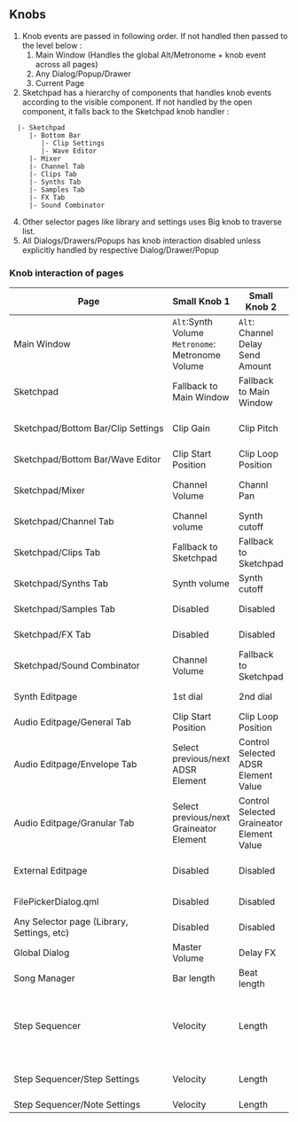 ## Knobs


1. Knob events are passed in following order. If not handled then passed to the level below :
    1. Main Window (Handles the global Alt/Metronome + knob event across all pages)
    2. Any Dialog/Popup/Drawer
    3. Current Page
2. Sketchpad has a hierarchy of components that handles knob events according to the visible component. If not handled by the open component, it falls back to the Sketchpad knob handler :
```
  |- Sketchpad
     |- Bottom Bar
        |- Clip Settings
        |- Wave Editor
     |- Mixer
     |- Channel Tab
     |- Clips Tab
     |- Synths Tab
     |- Samples Tab
     |- FX Tab
     |- Sound Combinator
```
4. Other selector pages like library and settings uses Big knob to traverse list.
5. All Dialogs/Drawers/Popups has knob interaction disabled unless explicitly handled by respective Dialog/Drawer/Popup

### Knob interaction of pages

| Page | Small Knob 1 | Small Knob 2 | Small Knob 3 | Big Knob | BK Click |
| ---- | ------------ | ------------ | ------------ | -------- |----------|
| Main Window | `Alt`:Synth Volume<br>`Metronome`: Metronome Volume | `Alt`: Channel Delay Send Amount<br> | `Alt`: Channel Reverb Send Amount<br> | <br>`Metronome`: BPM | |
| Sketchpad | Fallback to Main Window | Fallback to Main Window | Fallback to Main Window | Selected Channel | |
| Sketchpad/Bottom&nbsp;Bar/Clip&nbsp;Settings | Clip Gain | Clip Pitch | Clip Speed Ratio | Clip Bpm | |
| Sketchpad/Bottom&nbsp;Bar/Wave&nbsp;Editor | Clip Start Position | Clip Loop Position | Clip Length | Disabled | |
| Sketchpad/Mixer | Channel Volume | Channl Pan | Fallback to Sketchpad | Fallback to Sketchpad | |
| Sketchpad/Channel&nbsp;Tab | Channel volume | Synth cutoff | Synth resonance | Fallback to Sketchpad | |
| Sketchpad/Clips&nbsp;Tab | Fallback to Sketchpad | Fallback to Sketchpad | Fallback to Sketchpad | Fallback to Sketchpad | |
| Sketchpad/Synths&nbsp;Tab | Synth volume | Synth cutoff | Synth resonance | Fallback to Sketchpad | |
| Sketchpad/Samples&nbsp;Tab | Disabled | Disabled | Disabled | Fallback to Sketchpad | |
| Sketchpad/FX&nbsp;Tab | Disabled | Disabled | Disabled | Fallback to Sketchpad | |
| Sketchpad/Sound&nbsp;Combinator | Channel Volume | Fallback to Sketchpad | Fallback to Sketchpad | Synth Preset | |
| Synth Editpage | 1st dial | 2nd dial | 3rd dial | Selected column | |
| Audio Editpage/General Tab | Clip Start Position | Clip Loop Position | Clip Length | Disabled | |
| Audio Editpage/Envelope Tab | Select previous/next ADSR Element | Control Selected ADSR Element Value | Disabled | Select previous/next ADSR Element | |
| Audio Editpage/Granular Tab | Select previous/next Graineator Element | Control Selected Graineator Element Value | Disabled | Select previous/next Graineator Element | |
| External Editpage | Disabled | Disabled | Disabled | Selected external midi channel | |
| FilePickerDialog.qml | Disabled | Disabled | Disabled | Traverse file/folder list | |
| Any Selector page (Library, Settings, etc) | Disabled | Disabled | Disabled | Traverse list | |
| Global Dialog | Master Volume | Delay FX | Reverb FX | BPM | |
| Song Manager | Bar length | Beat length | Disabled | Select segment | |
| Step Sequencer | Velocity | Length | Position | Select step or note | Open Step Settings for selected step
| Step Sequencer/Step Settings | Velocity | Length | Position | Select note | Close Step Settings
| Step Sequencer/Note Settings | Velocity | Length | Position | Select step |

